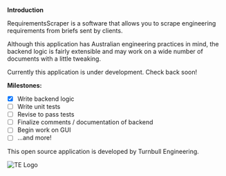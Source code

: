 **Introduction**

RequirementsScraper is a software that allows you to scrape engineering requirements from briefs sent by clients. 

Although this application has Australian engineering practices in mind, the backend logic is fairly extensible and may work on a wide number of documents with a little tweaking. 

Currently this application is under development. Check back soon!

**Milestones:**
- [x] Write backend logic
- [ ] Write unit tests
- [ ] Revise to pass tests
- [ ] Finalize comments / documentation of backend
- [ ] Begin work on GUI
- [ ] ...and more!

This open source application is developed by Turnbull Engineering. 

![TE Logo](https://raw.githubusercontent.com/suryaya/PyEngTools/master/TElogo.png)
